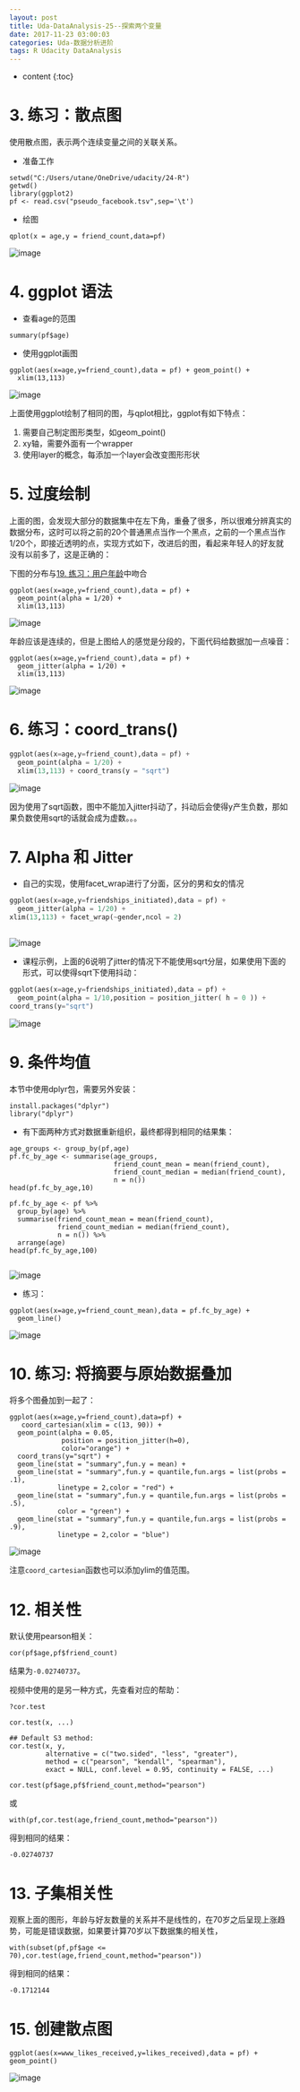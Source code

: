 ```yaml
---
layout: post
title: Uda-DataAnalysis-25--探索两个变量
date: 2017-11-23 03:00:03
categories: Uda-数据分析进阶
tags: R Udacity DataAnalysis 
---
```

* content
{:toc}


# 3. 练习：散点图

使用散点图，表示两个连续变量之间的关联关系。

- 准备工作

```{r}
setwd("C:/Users/utane/OneDrive/udacity/24-R")
getwd()
library(ggplot2)
pf <- read.csv("pseudo_facebook.tsv",sep='\t')
```

- 绘图

```{r}
qplot(x = age,y = friend_count,data=pf)
```

![image](https://user-images.githubusercontent.com/18595935/33324031-a530995a-d491-11e7-88e0-d9992230e279.png)

# 4. ggplot 语法

- 查看age的范围

```{r}
summary(pf$age)
```

- 使用ggplot画图

```{r}
ggplot(aes(x=age,y=friend_count),data = pf) + geom_point() + 
  xlim(13,113)
```

![image](https://user-images.githubusercontent.com/18595935/33324276-87956d7a-d492-11e7-8df0-d7294c74cfd9.png)

上面使用ggplot绘制了相同的图，与qplot相比，ggplot有如下特点：
1. 需要自己制定图形类型，如geom_point()
2. xy轴，需要外面有一个wrapper
3. 使用layer的概念，每添加一个layer会改变图形形状


# 5. 过度绘制

上面的图，会发现大部分的数据集中在左下角，重叠了很多，所以很难分辨真实的数据分布，这时可以将之前的20个普通黑点当作一个黑点，之前的一个黑点当作1/20个，即接近透明的点，实现方式如下，改进后的图，看起来年轻人的好友就没有以前多了，这是正确的：

下图的分布与[19. 练习：用户年龄](http://localhost:4000/2017/11/22/Uda-DataAnalysis-23/#19-练习用户年龄)中吻合

```{r}
ggplot(aes(x=age,y=friend_count),data = pf) + 
  geom_point(alpha = 1/20) + 
  xlim(13,113)
```

![image](https://user-images.githubusercontent.com/18595935/33325270-24e014f2-d495-11e7-9d79-d167b67d5ee9.png)


年龄应该是连续的，但是上图给人的感觉是分段的，下面代码给数据加一点噪音：

```{r}
ggplot(aes(x=age,y=friend_count),data = pf) + 
  geom_jitter(alpha = 1/20) + 
  xlim(13,113)
```

![image](https://user-images.githubusercontent.com/18595935/33325359-59fb13b2-d495-11e7-9a6e-81b67cf10be2.png)


# 6. 练习：coord_trans()

```python
ggplot(aes(x=age,y=friend_count),data = pf) + 
  geom_point(alpha = 1/20) + 
  xlim(13,113) + coord_trans(y = "sqrt")
```

![image](https://user-images.githubusercontent.com/18595935/33380299-f6ad76a0-d55d-11e7-9d94-751625fe09a1.png)

因为使用了sqrt函数，图中不能加入jitter抖动了，抖动后会使得y产生负数，那如果负数使用sqrt的话就会成为虚数。。。

# 7. Alpha 和 Jitter

- 自己的实现，使用facet_wrap进行了分面，区分的男和女的情况

```python
ggplot(aes(x=age,y=friendships_initiated),data = pf) +
  geom_jitter(alpha = 1/20) +
xlim(13,113) + facet_wrap(~gender,ncol = 2)
  
```

![image](https://user-images.githubusercontent.com/18595935/33380823-a932d328-d55f-11e7-9608-2c34861e30e7.png)

- 课程示例，上面的6说明了jitter的情况下不能使用sqrt分层，如果使用下面的形式，可以使得sqrt下使用抖动：

```python
ggplot(aes(x=age,y=friendships_initiated),data = pf) +
  geom_point(alpha = 1/10,position = position_jitter( h = 0 )) +
coord_trans(y="sqrt")

```

![image](https://user-images.githubusercontent.com/18595935/33381163-8fdc93ae-d560-11e7-8f71-2f7464b04b43.png)


# 9. 条件均值

本节中使用dplyr包，需要另外安装：


```{r}
install.packages("dplyr")
library("dplyr")
```

- 有下面两种方式对数据重新组织，最终都得到相同的结果集：

```{r}
age_groups <- group_by(pf,age)
pf.fc_by_age <- summarise(age_groups,
                          friend_count_mean = mean(friend_count),
                          friend_count_median = median(friend_count),
                          n = n())
head(pf.fc_by_age,10)
```



```{r}
pf.fc_by_age <- pf %>%
  group_by(age) %>%
  summarise(friend_count_mean = mean(friend_count),
            friend_count_median = median(friend_count),
            n = n()) %>%
  arrange(age)
head(pf.fc_by_age,100)
  
```


![image](https://user-images.githubusercontent.com/18595935/33609400-4773995a-da0b-11e7-9982-17c61c8d7460.png)


- 练习：


```{r}
ggplot(aes(x=age,y=friend_count_mean),data = pf.fc_by_age) + 
  geom_line() 
```


![image](https://user-images.githubusercontent.com/18595935/33609432-713a25a6-da0b-11e7-9324-6f31f44f8671.png)



# 10. 练习: 将摘要与原始数据叠加

将多个图叠加到一起了：

```{r}
ggplot(aes(x=age,y=friend_count),data=pf) + 
   coord_cartesian(xlim = c(13, 90)) + 
  geom_point(alpha = 0.05,
             position = position_jitter(h=0),
             color="orange") +
  coord_trans(y="sqrt") + 
  geom_line(stat = "summary",fun.y = mean) + 
  geom_line(stat = "summary",fun.y = quantile,fun.args = list(probs = .1),
            linetype = 2,color = "red") + 
  geom_line(stat = "summary",fun.y = quantile,fun.args = list(probs = .5),
            color = "green") + 
  geom_line(stat = "summary",fun.y = quantile,fun.args = list(probs = .9),
            linetype = 2,color = "blue")
```


![image](https://user-images.githubusercontent.com/18595935/33610927-1d3cc206-da10-11e7-91b6-5045ef9f7822.png)


注意`coord_cartesian`函数也可以添加ylim的值范围。


# 12. 相关性

默认使用pearson相关：

```{r}
cor(pf$age,pf$friend_count)
```

结果为`-0.02740737`。

视频中使用的是另一种方式，先查看对应的帮助：

```{r}
?cor.test
```


```{r}
cor.test(x, ...)

## Default S3 method:
cor.test(x, y,
         alternative = c("two.sided", "less", "greater"),
         method = c("pearson", "kendall", "spearman"),
         exact = NULL, conf.level = 0.95, continuity = FALSE, ...)
```


```{r}
cor.test(pf$age,pf$friend_count,method="pearson")
```

或

```{r}
with(pf,cor.test(age,friend_count,method="pearson"))
```

得到相同的结果：

```{r}
-0.02740737 
```


# 13. 子集相关性

观察上面的图形，年龄与好友数量的关系并不是线性的，在70岁之后呈现上涨趋势，可能是错误数据，如果要计算70岁以下数据集的相关性，


```{r}
with(subset(pf,pf$age <= 70),cor.test(age,friend_count,method="pearson"))
```

得到相同的结果：

```{r}
-0.1712144  
```

# 15. 创建散点图

```{r}
ggplot(aes(x=www_likes_received,y=likes_received),data = pf) + geom_point()
```

![image](https://user-images.githubusercontent.com/18595935/33612209-378b8a3a-da14-11e7-8f02-7453a05cc4c2.png)


